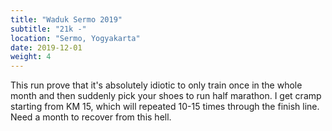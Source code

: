 ```yaml
---
title: "Waduk Sermo 2019"
subtitle: "21k -"
location: "Sermo, Yogyakarta"
date: 2019-12-01
weight: 4
---
```


This run prove that it's absolutely idiotic to only train once in the whole month and then suddenly pick your shoes to run half marathon. I get cramp starting from KM 15, which will repeated 10-15 times through the finish line. Need a month to recover from this hell.